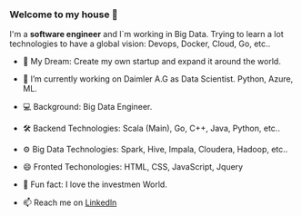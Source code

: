### Welcome to my house 👋

I'm a **software engineer** and I`m working in Big Data. Trying to learn a lot technologies to have a global vision: Devops, Docker, Cloud, Go, etc..

- 🚀 My Dream: Create my own startup and expand it around the world.

- 🔭 I’m currently working on Daimler A.G as Data Scientist. Python, Azure, ML.

- 💻 Background: Big Data Engineer.

- 🛠️ Backend Technologies: Scala (Main), Go, C++, Java, Python, etc..

- ⚙️ Big Data Technologies: Spark, Hive, Impala, Cloudera, Hadoop, etc..

- 😄 Fronted Techonologies: HTML, CSS, JavaScript, Jquery

- 🎁 Fun fact: I love the investmen World.

- 📫 Reach me on [Linkedln](https://www.linkedin.com/in/damasosanchezarenas/)


<!--
**damasosanchezarenas/damasosanchezarenas** is a ✨ _special_ ✨ repository because its `README.md` (this file) appears on your GitHub profile.

Here are some ideas to get you started:

- 🔭 I’m currently working on ...
- 🌱 I’m currently learning ...
- 👯 I’m looking to collaborate on ...
- 🤔 I’m looking for help with ...
- 💬 Ask me about ...
- 📫 How to reach me: ...
- 😄 Pronouns: ...
- ⚡ Fun fact: ...
-->
